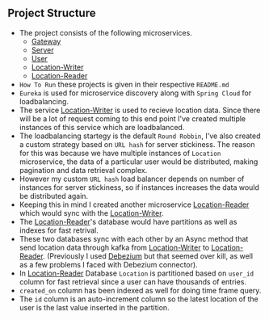 ## Project Structure
* The project consists of the following microservices.
  * [Gateway](https://github.com/mhdzaid/gateway)
  * [Server](https://github.com/mhdzaid/server)
  * [User](https://github.com/mhdzaid/User)
  * [Location-Writer](https://github.com/mhdzaid/location-writer)
  * [Location-Reader](https://github.com/mhdzaid/location-reader) 
* `How To Run` these projects is given in their respective `README.md`  
* `Eureka` is used for microservice discovery along with `Spring Cloud` for loadbalancing.
* The service [Location-Writer](https://github.com/mhdzaid/location-writer) is used to recieve location data. Since there will be a lot of request coming to this end point I've created multiple instances of this service which are loadbalanced.
*  The loadbalancing startegy is the default `Round Robbin`, I've also created a custom strategy based on `URL hash` for server stickiness. The reason for this was because we have multiple instances of `Location` microservice, the data of a particular user would be distributed, making pagination and data retrieval complex.
*  However my custom `URL hash` load balancer depends on number of instances for server stickiness, so if instances increases the data would be distributed again.
*  Keeping this in mind I created another microservice [Location-Reader](https://github.com/mhdzaid/location-reader) which would sync with the [Location-Writer](https://github.com/mhdzaid/location-writer).
*  The [Location-Reader](https://github.com/mhdzaid/location-reader)'s database would have partitions as well as indexes for fast retrival.
*  These two databases sync with each other by an Async method that send location data through kafka from [Location-Writer](https://github.com/mhdzaid/location-writer) to [Location-Reader](https://github.com/mhdzaid/location-reader). (Previously I used [Debezium](https://debezium.io/) but that seemed over kill, as well as a few problems I faced with Debezium connector).
* In [Location-Reader](https://github.com/mhdzaid/location-reader) Database `Location` is partitioned based on `user_id` column for fast retrieval since a user can have thousands of entries.
* `created_on` column has been indexed as well for doing time frame query.
* The `id` column is an auto-increment column so the latest location of the user is the last value inserted in the partition.
